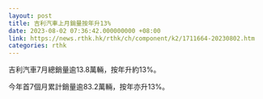 ```yaml
---
layout: post
title: 吉利汽車上月銷量按年升13%
date: 2023-08-02 07:36:42.000000000 +08:00
link: https://news.rthk.hk/rthk/ch/component/k2/1711664-20230802.htm
categories: rthk
---
```


吉利汽車7月總銷量逾13.8萬輛，按年升約13%。

今年首7個月累計銷量逾83.2萬輛，按年亦升13%。
